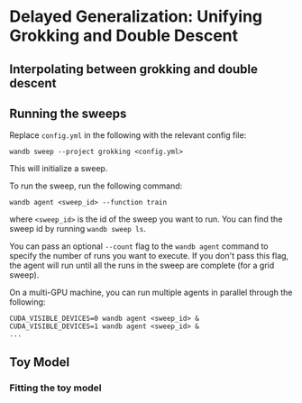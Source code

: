 # Delayed Generalization: Unifying Grokking and Double Descent

## Interpolating between grokking and double descent

## Running the sweeps

Replace `config.yml` in the following with the relevant config file:

```shell
wandb sweep --project grokking <config.yml>
```

This will initialize a sweep. 

To run the sweep, run the following command:

```shell
wandb agent <sweep_id> --function train
```

where `<sweep_id>` is the id of the sweep you want to run. You can find the sweep id by running `wandb sweep ls`.

You can pass an optional `--count` flag to the `wandb agent` command to specify the number of runs you want to execute. If you don't pass this flag, the agent will run until all the runs in the sweep are complete (for a grid sweep).

On a multi-GPU machine, you can run multiple agents in parallel through the following:

```shell
CUDA_VISIBLE_DEVICES=0 wandb agent <sweep_id> &
CUDA_VISIBLE_DEVICES=1 wandb agent <sweep_id> &
...
```

## Toy Model

### Fitting the toy model

